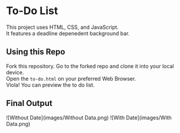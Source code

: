 # To-Do List

This project uses HTML, CSS, and JavaScript.  
It features a deadline depenedent background bar.

## Using this Repo

Fork this repository. Go to the forked repo and clone it into your local device.  
Open the `to-do.html` on your preferred Web Browser.  
Viola! You can preview the to do list.

## Final Output

![Without Date](images/Without Data.png)
![With Date](images/With Data.png)
